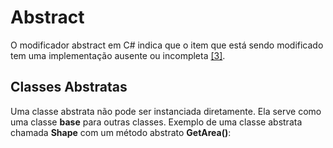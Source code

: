 # Abstract

O modificador abstract em C# indica que o item que está sendo modificado tem uma implementação ausente ou incompleta [[3]](/Advanced-Business-Development-with-.NET/1º-Semestre/Aula-04-%2D-Csharp,-uso-avançado-de-Modificadores-de-Acesso,-Palavras%2DChave,-Construtores,-Interfaces-e-Namespaces/Referências).

## Classes Abstratas
      
Uma classe abstrata não pode ser instanciada diretamente. Ela serve como uma classe **base** para outras classes.
Exemplo de uma classe abstrata chamada **Shape** com um método abstrato **GetArea()**:

